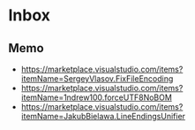 # Inbox

## Memo

+ https://marketplace.visualstudio.com/items?itemName=SergeyVlasov.FixFileEncoding
+ https://marketplace.visualstudio.com/items?itemName=1ndrew100.forceUTF8NoBOM
+ https://marketplace.visualstudio.com/items?itemName=JakubBielawa.LineEndingsUnifier
